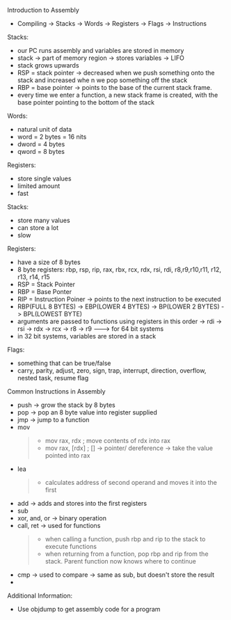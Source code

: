Introduction to Assembly
- Compiling -> Stacks -> Words -> Registers -> Flags -> Instructions

Stacks:
- our PC runs assembly and variables are stored in memory
- stack -> part of memory region -> stores variables -> LIFO
- stack grows upwards
- RSP = stack pointer -> decreased when we push something onto the stack and increased whe n we pop something off the stack
- RBP = base pointer -> points to the base of the current stack frame.
- every time we enter a function, a new stack frame is created, with the base pointer pointing to the bottom of the stack

Words:
- natural unit of data
- word = 2 bytes = 16 nits
- dword = 4 bytes
- qword = 8 bytes

Registers:
- store single values
- limited amount
- fast

Stacks:
- store many values
- can store a lot
- slow

Registers:
- have a size of 8 bytes
- 8 byte registers: rbp, rsp, rip, rax, rbx, rcx, rdx, rsi, rdi, r8,r9,r10,r11, r12, r13, r14, r15
- RSP = Stack Pointer
- RBP = Base Ponter
- RIP = Instruction Poiner -> points to the next instruction to be executed
- RBP(FULL 8 BYTES) -> EBP(LOWER 4 BYTES) -> BP(LOWER 2 BYTES) -> BPL(LOWEST BYTE)
- arguments are passed to functions using registers in this order -> rdi -> rsi -> rdx -> rcx -> r8 -> r9  ---> for 64 bit systems
- in 32 bit systems, variables are stored in a stack

Flags:
- something that can be true/false
- carry, parity, adjust, zero, sign, trap, interrupt, direction, overflow, nested task, resume flag

Common Instructions in Assembly
- push -> grow the stack by 8 bytes
- pop -> pop an 8 byte value into register supplied
- jmp -> jump to a function
- mov
  > - mov rax, rdx ; move contents of rdx into rax
  > - mov rax, [rdx] ; [] -> pointer/ dereference -> take the value pointed into rax 
- lea
  > - calculates address of second operand and moves it into the first
- add -> adds and stores into the first registers
- sub
- xor, and, or -> binary operation      
- call, ret -> used for functions 
  > - when calling a function, push rbp and rip to the stack to execute functions
  > - when returning from a function, pop rbp and rip from the stack. Parent function now knows where to continue
- cmp -> used to compare -> same as sub, but doesn't store the result
- 

Additional Information:
- Use objdump to get assembly code for a program










